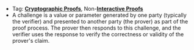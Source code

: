 - Tag: **[Cryptographic Proofs](../notes/Cryptographic_Proofs)**, Non-**[Interactive Proofs](../notes/Interactive_Proofs)**
- A challenge is a value or parameter generated by one party (typically the verifier) and presented to another party (the prover) as part of the proof process. The prover then responds to this challenge, and the verifier uses the response to verify the correctness or validity of the prover's claim.